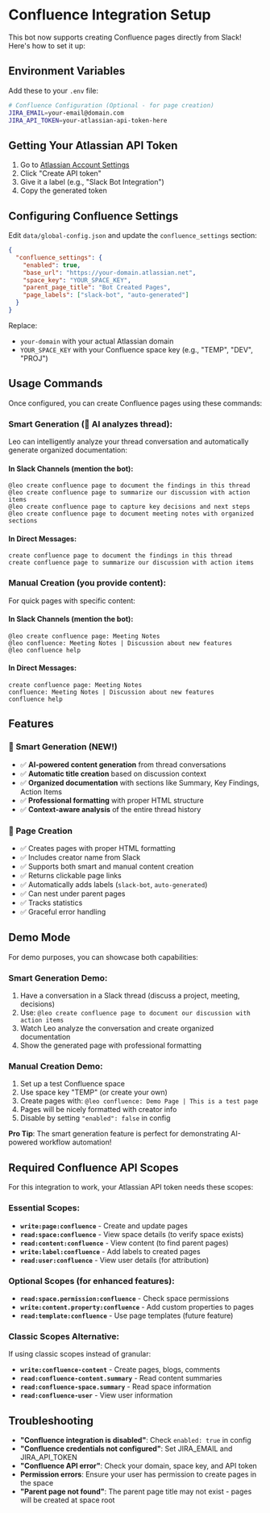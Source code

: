 # Confluence Integration Setup

This bot now supports creating Confluence pages directly from Slack! Here's how to set it up:

## Environment Variables

Add these to your `.env` file:

```bash
# Confluence Configuration (Optional - for page creation)
JIRA_EMAIL=your-email@domain.com
JIRA_API_TOKEN=your-atlassian-api-token-here
```

## Getting Your Atlassian API Token

1. Go to [Atlassian Account Settings](https://id.atlassian.com/manage-profile/security/api-tokens)
2. Click "Create API token"
3. Give it a label (e.g., "Slack Bot Integration")
4. Copy the generated token

## Configuring Confluence Settings

Edit `data/global-config.json` and update the `confluence_settings` section:

```json
{
  "confluence_settings": {
    "enabled": true,
    "base_url": "https://your-domain.atlassian.net",
    "space_key": "YOUR_SPACE_KEY",
    "parent_page_title": "Bot Created Pages",
    "page_labels": ["slack-bot", "auto-generated"]
  }
}
```

Replace:
- `your-domain` with your actual Atlassian domain
- `YOUR_SPACE_KEY` with your Confluence space key (e.g., "TEMP", "DEV", "PROJ")

## Usage Commands

Once configured, you can create Confluence pages using these commands:

### Smart Generation (🤖 AI analyzes thread):
Leo can intelligently analyze your thread conversation and automatically generate organized documentation:

#### In Slack Channels (mention the bot):
```
@leo create confluence page to document the findings in this thread
@leo create confluence page to summarize our discussion with action items
@leo create confluence page to capture key decisions and next steps
@leo create confluence page to document meeting notes with organized sections
```

#### In Direct Messages:
```
create confluence page to document the findings in this thread
create confluence page to summarize our discussion with action items
```

### Manual Creation (you provide content):
For quick pages with specific content:

#### In Slack Channels (mention the bot):
```
@leo create confluence page: Meeting Notes
@leo confluence: Meeting Notes | Discussion about new features
@leo confluence help
```

#### In Direct Messages:
```
create confluence page: Meeting Notes
confluence: Meeting Notes | Discussion about new features
confluence help
```

## Features

### 🤖 Smart Generation (NEW!)
- ✅ **AI-powered content generation** from thread conversations
- ✅ **Automatic title creation** based on discussion context
- ✅ **Organized documentation** with sections like Summary, Key Findings, Action Items
- ✅ **Professional formatting** with proper HTML structure
- ✅ **Context-aware analysis** of the entire thread history

### 📄 Page Creation
- ✅ Creates pages with proper HTML formatting
- ✅ Includes creator name from Slack
- ✅ Supports both smart and manual content creation
- ✅ Returns clickable page links
- ✅ Automatically adds labels (`slack-bot`, `auto-generated`)
- ✅ Can nest under parent pages
- ✅ Tracks statistics
- ✅ Graceful error handling

## Demo Mode

For demo purposes, you can showcase both capabilities:

### Smart Generation Demo:
1. Have a conversation in a Slack thread (discuss a project, meeting, decisions)
2. Use: `@leo create confluence page to document our discussion with action items`
3. Watch Leo analyze the conversation and create organized documentation
4. Show the generated page with professional formatting

### Manual Creation Demo:
1. Set up a test Confluence space
2. Use space key "TEMP" (or create your own)
3. Create pages with: `@leo confluence: Demo Page | This is a test page`
4. Pages will be nicely formatted with creator info
5. Disable by setting `"enabled": false` in config

**Pro Tip**: The smart generation feature is perfect for demonstrating AI-powered workflow automation!

## Required Confluence API Scopes

For this integration to work, your Atlassian API token needs these scopes:

### **Essential Scopes:**
- **`write:page:confluence`** - Create and update pages
- **`read:space:confluence`** - View space details (to verify space exists)
- **`read:content:confluence`** - View content (to find parent pages)
- **`write:label:confluence`** - Add labels to created pages
- **`read:user:confluence`** - View user details (for attribution)

### **Optional Scopes (for enhanced features):**
- **`read:space.permission:confluence`** - Check space permissions
- **`write:content.property:confluence`** - Add custom properties to pages
- **`read:template:confluence`** - Use page templates (future feature)

### **Classic Scopes Alternative:**
If using classic scopes instead of granular:
- **`write:confluence-content`** - Create pages, blogs, comments
- **`read:confluence-content.summary`** - Read content summaries
- **`read:confluence-space.summary`** - Read space information
- **`read:confluence-user`** - View user information

## Troubleshooting

- **"Confluence integration is disabled"**: Check `enabled: true` in config
- **"Confluence credentials not configured"**: Set JIRA_EMAIL and JIRA_API_TOKEN
- **"Confluence API error"**: Check your domain, space key, and API token
- **Permission errors**: Ensure your user has permission to create pages in the space
- **"Parent page not found"**: The parent page title may not exist - pages will be created at space root